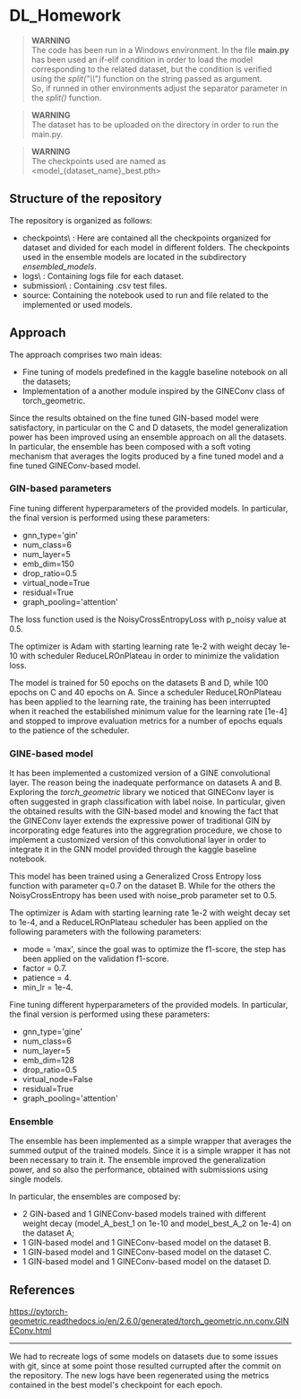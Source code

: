 # DL_Homework

>**WARNING**  
>The code has been run in a Windows environment. In the file **main.py** has been used an if-elif condition in order to load the model corresponding to the related dataset, but the condition is verified using the *split("\\\\")* function on the string passed as argument.  
>So, if runned in other environments adjust the separator parameter in the *split()* function.

>**WARNING**  
>The dataset has to be uploaded on the directory in order to run the main.py.

>**WARNING**  
>The checkpoints used are named as <model_{dataset_name}_best.pth> 

## Structure of the repository

The repository is organized as follows:
- checkpoints\ : Here are contained all the checkpoints organized for dataset and divided for each model in different folders. The checkpoints used in the ensemble models are located in the subdirectory *ensembled_models*.
- logs\ : Containing logs file for each dataset.
- submission\ : Containing .csv test files.
- source\: Containing the notebook used to run and file related to the implemented or used models.

## Approach

The approach comprises two main ideas:
- Fine tuning of models predefined in the kaggle baseline notebook on all the datasets;
- Implementation of a another module inspired by the GINEConv class of torch_geometric.

Since the results obtained on the fine tuned GIN-based model were satisfactory, in particular on the C and D datasets, the model generalization power has been improved using an ensemble approach on all the datasets. In particular, the ensemble has been composed with a soft voting mechanism that averages the logits produced by a fine tuned model and a fine tuned GINEConv-based model. 

### GIN-based parameters

Fine tuning different hyperparameters of the provided models. In particular, the final version is performed using these parameters:
- gnn_type='gin'
- num_class=6
- num_layer=5
- emb_dim=150
- drop_ratio=0.5
- virtual_node=True
- residual=True
- graph_pooling='attention'

The loss function used is the NoisyCrossEntropyLoss with p_noisy value at 0.5.

The optimizer is Adam with starting learning rate 1e-2 with weight decay 1e-10 with scheduler ReduceLROnPlateau in order to minimize the validation loss.

The model is trained for 50 epochs on the datasets B and D, while 100 epochs on C and 40 epochs on A.
Since a scheduler ReduceLROnPlateau has been applied to the learning rate, the training has been interrupted when it reached the estabilished minimum value for the learning rate [1e-4] and stopped to improve evaluation metrics for a number of epochs equals to the patience of the scheduler.

### GINE-based model

It has been implemented a customized version of a GINE convolutional layer. The reason being the inadequate performance on datasets A and B.
Exploring the *torch_geometric* library we noticed that GINEConv layer is often suggested in graph classification with label noise. In particular, given the obtained results with the GIN-based model and knowing the fact that the GINEConv layer extends the expressive power of traditional GIN by incorporating edge features into the aggregration procedure, we chose to implement a customized version of this convolutional layer in order to integrate it in the GNN model provided through the kaggle baseline notebook.

This model has been trained using a Generalized Cross Entropy loss function with parameter q=0.7 on the dataset B. While for the others the NoisyCrossEntropy has been used with noise_prob parameter set to 0.5.

The optimizer is Adam with starting learning rate 1e-2 with weight decay set to 1e-4, and a ReduceLROnPlateau scheduler has been applied on the following parameters with the following parameters:
- mode = 'max', since the goal was to optimize the f1-score, the step has been applied on the validation f1-score.
- factor = 0.7.
- patience = 4.
- min_lr = 1e-4.

Fine tuning different hyperparameters of the provided models. In particular, the final version is performed using these parameters:
- gnn_type='gine'
- num_class=6
- num_layer=5
- emb_dim=128
- drop_ratio=0.5
- virtual_node=False
- residual=True
- graph_pooling='attention'

### Ensemble

The ensemble has been implemented as a simple wrapper that averages the summed output of the trained models. Since it is a simple wrapper it has not been necessary to train it.
The ensemble improved the generalization power, and so also the performance, obtained with submissions using single models.

In particular, the ensembles are composed by:
- 2 GIN-based and 1 GINEConv-based models trained with different weight decay (model_A_best_1 on 1e-10 and model_best_A_2 on 1e-4) on the dataset A;
- 1 GIN-based model and 1 GINEConv-based model on the dataset B.
- 1 GIN-based model and 1 GINEConv-based model on the dataset C.
- 1 GIN-based model and 1 GINEConv-based model on the dataset D.

## References

https://pytorch-geometric.readthedocs.io/en/2.6.0/generated/torch_geometric.nn.conv.GINEConv.html

---

We had to recreate logs of some models on datasets due to some issues with git, since at some point those resulted currupted after the commit on the repository.
The new logs have been regenerated using the metrics contained in the best model's checkpoint for each epoch.
